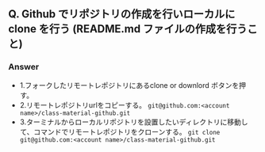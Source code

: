 ## Q. Github でリポジトリの作成を行いローカルに clone を行う (README.md ファイルの作成を行うこと)

### Answer

- 1.フォークしたリモートレポジトリにあるclone or downlord ボタンを押す。
- 2.リモートレポジトリurlをコピーする。
  `git@github.com:<account name>/class-material-github.git`
- 3.ターミナルからローカルリポジトリを設置したいディレクトリに移動して、コマンドでリモートレポジトリをクローンする。
  `git clone git@github.com:<account name>/class-material-github.git`
